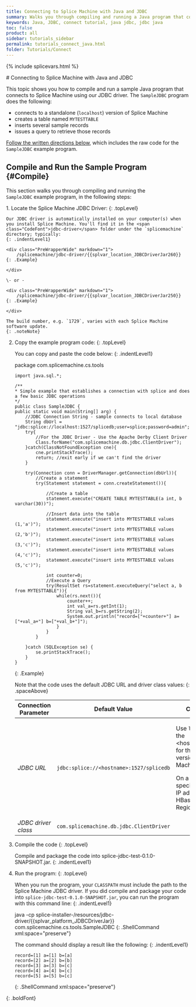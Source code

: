 ```yaml
---
title: Connecting to Splice Machine with Java and JDBC
summary: Walks you through compiling and running a Java program that connects to your Splice Machine database via our JDBC driver.&#xA;
keywords: Java, JDBC, connect tutorial, java jdbc, jdbc java
toc: false
product: all
sidebar: tutorials_sidebar
permalink: tutorials_connect_java.html
folder: Tutorials/Connect
---
```

\{% include splicevars.html %} <section>
<div class="TopicContent" data-swiftype-index="true" markdown="1">
# Connecting to Splice Machine with Java and JDBC

This topic shows you how to compile and run a sample Java program that
connects to Splice Machine using our JDBC driver. The
`SampleJDBC` program does the following:

* connects to a standalone (`localhost`) version of Splice Machine
* creates a table named `MYTESTTABLE`
* inserts several sample records
* issues a query to retrieve those records

[Follow the written directions below](#Compile), which includes the raw
code for the `SampleJDBC` example program.

## Compile and Run the Sample Program   {#Compile}

This section walks you through compiling and running the
`SampleJDBC` example program, in the following steps:

<div class="opsStepsList" markdown="1">
1.  Locate the Splice Machine JDBC Driver:
    {: .topLevel}
    
    Our JDBC driver is automatically installed on your computer(s) when
    you install Splice Machine. You'll find it in the <span
    class="CodeFont">jdbc-driver</span> folder under the `splicemachine`
    directory; typically:
    {: .indentLevel1}
    
    <div class="PreWrapperWide" markdown="1">
        /splicemachine/jdbc-driver/{{splvar_location_JDBCDriverJar260}}
    {: .Example}
    
    </div>
    
    \- or -
    
    <div class="PreWrapperWide" markdown="1">
        /splicemachine/jdbc-driver/{{splvar_location_JDBCDriverJar250}}
    {: .Example}
    
    </div>
    
    The build number, e.g. `1729`, varies with each Splice Machine
    software update.
    {: .noteNote}

2.  Copy the example program code:
    {: .topLevel}
    
    You can copy and paste the code below:
    {: .indentLevel1}
    
    <div class="preWrapperWide" markdown="1">
        package com.splicemachine.cs.tools
        
        import java.sql.*;
        
        /**
        * Simple example that establishes a connection with splice and does a few basic JDBC operations
        */
        public class SampleJDBC {
        public static void main(String[] arg) {
        	//JDBC Connection String - sample connects to local database
        	String dbUrl = "jdbc:splice://localhost:1527/splicedb;user=splice;password=admin";
        	try{
        		//For the JDBC Driver - Use the Apache Derby Client Driver
        		Class.forName("com.splicemachine.db.jdbc.ClientDriver");
        	}catch(ClassNotFoundException cne){
        		cne.printStackTrace();
        		return; //exit early if we can't find the driver
        	}
        
        	try(Connection conn = DriverManager.getConnection(dbUrl)){
        		//Create a statement
        		try(Statement statement = conn.createStatement()){
        
        			//Create a table
        			statement.execute("CREATE TABLE MYTESTTABLE(a int, b varchar(30))");
        
        			//Insert data into the table
        			statement.execute("insert into MYTESTTABLE values (1,'a')");
        			statement.execute("insert into MYTESTTABLE values (2,'b')");
        			statement.execute("insert into MYTESTTABLE values (3,'c')");
        			statement.execute("insert into MYTESTTABLE values (4,'c')");
        			statement.execute("insert into MYTESTTABLE values (5,'c')");
        
        			int counter=0;
        			//Execute a Query
        			try(ResultSet rs=statement.executeQuery("select a, b from MYTESTTABLE")){
        				while(rs.next()){
        					counter++;
        					int val_a=rs.getInt(1);
        					String val_b=rs.getString(2);
        					System.out.println("record=["+counter+"] a=["+val_a+"] b=["+val_b+"]");
        				}
        			}
        		}
        
        	}catch (SQLException se) {
        		se.printStackTrace();
        	}
        }
    {: .Example}
    
    </div>
    
    Note that the code uses the default JDBC URL and driver class
    values:
    {: .spaceAbove}
    
    <table summary="Table of default Splice Machine connection parameters.">
                                <col />
                                <col />
                                <col />
                                <thead>
                                    <tr>
                                        <th>Connection Parameter</th>
                                        <th>Default Value</th>
                                        <th>Comments</th>
                                    </tr>
                                </thead>
                                <tbody>
                                    <tr>
                                        <td><em>JDBC URL</em></td>
                                        <td><code>jdbc:splice://<span class="Highlighted">&lt;hostname&gt;</span>:1527/splicedb</code></td>
                                        <td>
                                            <p class="noSpaceAbove">Use <code>localhost</code> as the <span class="HighlightedCode">&lt;hostname&gt;</span> value for the standalone version of Splice Machine.</p>
                                            <p>On a cluster, specify the IP address of an HBase RegionServer.</p>
                                        </td>
                                    </tr>
                                    <tr>
                                        <td><em>JDBC driver class</em></td>
                                        <td><code>com.splicemachine.db.jdbc.ClientDriver</code></td>
                                        <td> </td>
                                    </tr>
                                </tbody>
                            </table>

3.  Compile the code
    {: .topLevel}
    
    Compile and package the code into <span
    class="ShellCommand">splice-jdbc-test-0.1.0-SNAPSHOT.jar</span>.
    {: .indentLevel1}

4.  Run the program:
    {: .topLevel}
    
    When you run the program, your `CLASSPATH` must include the path to
    the Splice Machine JDBC driver. If you did compile and package your
    code into `splice-jdbc-test-0.1.0-SNAPSHOT.jar`, you can run the
    program with this command line:
    {: .indentLevel1}
    
    <div class="preWrapperWide" markdown="1">
        java -cp splice-installer-<platformVersion>/resources/jdbc-driver/{{splvar_platform_JDBCDriverJar}} com.splicemachine.cs.tools.SampleJDBC   
    {: .ShellCommand xml:space="preserve"}
    
    </div>
    
    The command should display a result like the following:
    {: .indentLevel1}
    
    <div class="preWrapperWide" markdown="1">
        
        record=[1] a=[1] b=[a]
        record=[2] a=[2] b=[b]
        record=[3] a=[3] b=[c]
        record=[4] a=[4] b=[c]
        record=[5] a=[5] b=[c]
    {: .ShellCommand xml:space="preserve"}
    
    </div>
{: .boldFont}

</div>
</div>
</section>

